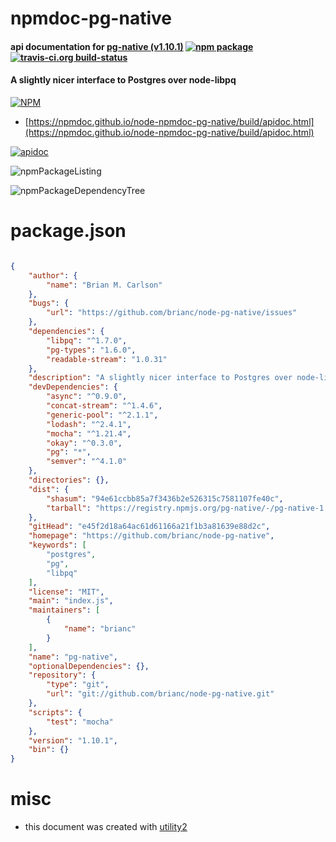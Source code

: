 # npmdoc-pg-native

#### api documentation for  [pg-native (v1.10.1)](https://github.com/brianc/node-pg-native)  [![npm package](https://img.shields.io/npm/v/npmdoc-pg-native.svg?style=flat-square)](https://www.npmjs.org/package/npmdoc-pg-native) [![travis-ci.org build-status](https://api.travis-ci.org/npmdoc/node-npmdoc-pg-native.svg)](https://travis-ci.org/npmdoc/node-npmdoc-pg-native)

#### A slightly nicer interface to Postgres over node-libpq

[![NPM](https://nodei.co/npm/pg-native.png?downloads=true&downloadRank=true&stars=true)](https://www.npmjs.com/package/pg-native)

- [https://npmdoc.github.io/node-npmdoc-pg-native/build/apidoc.html](https://npmdoc.github.io/node-npmdoc-pg-native/build/apidoc.html)

[![apidoc](https://npmdoc.github.io/node-npmdoc-pg-native/build/screenCapture.buildCi.browser.%252Ftmp%252Fbuild%252Fapidoc.html.png)](https://npmdoc.github.io/node-npmdoc-pg-native/build/apidoc.html)

![npmPackageListing](https://npmdoc.github.io/node-npmdoc-pg-native/build/screenCapture.npmPackageListing.svg)

![npmPackageDependencyTree](https://npmdoc.github.io/node-npmdoc-pg-native/build/screenCapture.npmPackageDependencyTree.svg)



# package.json

```json

{
    "author": {
        "name": "Brian M. Carlson"
    },
    "bugs": {
        "url": "https://github.com/brianc/node-pg-native/issues"
    },
    "dependencies": {
        "libpq": "^1.7.0",
        "pg-types": "1.6.0",
        "readable-stream": "1.0.31"
    },
    "description": "A slightly nicer interface to Postgres over node-libpq",
    "devDependencies": {
        "async": "^0.9.0",
        "concat-stream": "^1.4.6",
        "generic-pool": "^2.1.1",
        "lodash": "^2.4.1",
        "mocha": "^1.21.4",
        "okay": "^0.3.0",
        "pg": "*",
        "semver": "^4.1.0"
    },
    "directories": {},
    "dist": {
        "shasum": "94e61ccbb85a7f3436b2e526315c7581107fe40c",
        "tarball": "https://registry.npmjs.org/pg-native/-/pg-native-1.10.1.tgz"
    },
    "gitHead": "e45f2d18a64ac61d61166a21f1b3a81639e88d2c",
    "homepage": "https://github.com/brianc/node-pg-native",
    "keywords": [
        "postgres",
        "pg",
        "libpq"
    ],
    "license": "MIT",
    "main": "index.js",
    "maintainers": [
        {
            "name": "brianc"
        }
    ],
    "name": "pg-native",
    "optionalDependencies": {},
    "repository": {
        "type": "git",
        "url": "git://github.com/brianc/node-pg-native.git"
    },
    "scripts": {
        "test": "mocha"
    },
    "version": "1.10.1",
    "bin": {}
}
```



# misc
- this document was created with [utility2](https://github.com/kaizhu256/node-utility2)
